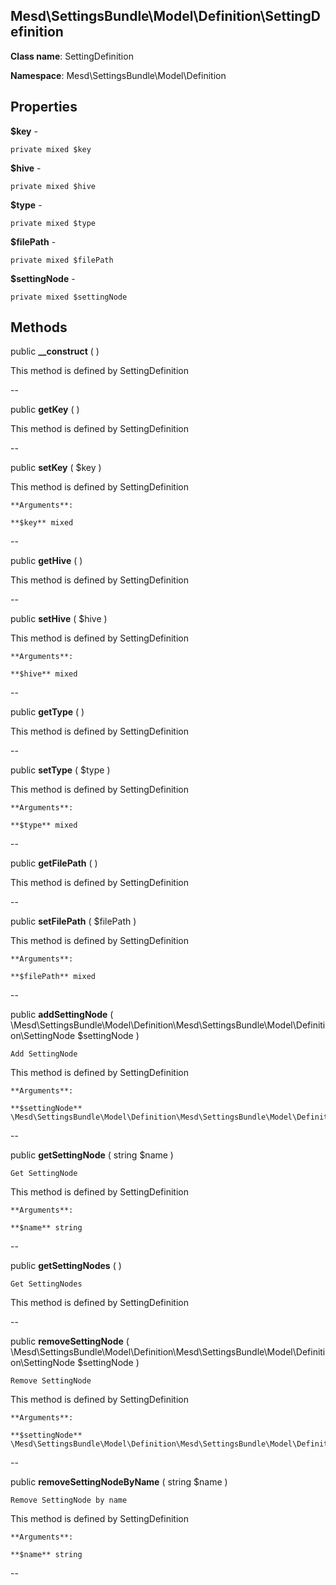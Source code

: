 Mesd\SettingsBundle\Model\Definition\SettingDefinition
---------------

    

    


**Class name**: SettingDefinition

**Namespace**: Mesd\SettingsBundle\Model\Definition









Properties
----------


**$key** - 



    private mixed $key






**$hive** - 



    private mixed $hive






**$type** - 



    private mixed $type






**$filePath** - 



    private mixed $filePath






**$settingNode** - 



    private mixed $settingNode






Methods
-------


public **__construct** (  )


    







This method is defined by SettingDefinition



--


public **getKey** (  )


    







This method is defined by SettingDefinition



--


public **setKey** ( $key )


    







This method is defined by SettingDefinition


    **Arguments**:

    **$key** mixed 


--


public **getHive** (  )


    







This method is defined by SettingDefinition



--


public **setHive** ( $hive )


    







This method is defined by SettingDefinition


    **Arguments**:

    **$hive** mixed 


--


public **getType** (  )


    







This method is defined by SettingDefinition



--


public **setType** ( $type )


    







This method is defined by SettingDefinition


    **Arguments**:

    **$type** mixed 


--


public **getFilePath** (  )


    







This method is defined by SettingDefinition



--


public **setFilePath** ( $filePath )


    







This method is defined by SettingDefinition


    **Arguments**:

    **$filePath** mixed 


--


public **addSettingNode** ( \Mesd\SettingsBundle\Model\Definition\Mesd\SettingsBundle\Model\Definition\SettingNode $settingNode )


    Add SettingNode







This method is defined by SettingDefinition


    **Arguments**:

    **$settingNode** \Mesd\SettingsBundle\Model\Definition\Mesd\SettingsBundle\Model\Definition\SettingNode 


--


public **getSettingNode** ( string $name )


    Get SettingNode







This method is defined by SettingDefinition


    **Arguments**:

    **$name** string 


--


public **getSettingNodes** (  )


    Get SettingNodes







This method is defined by SettingDefinition



--


public **removeSettingNode** ( \Mesd\SettingsBundle\Model\Definition\Mesd\SettingsBundle\Model\Definition\SettingNode $settingNode )


    Remove SettingNode







This method is defined by SettingDefinition


    **Arguments**:

    **$settingNode** \Mesd\SettingsBundle\Model\Definition\Mesd\SettingsBundle\Model\Definition\SettingNode 


--


public **removeSettingNodeByName** ( string $name )


    Remove SettingNode by name







This method is defined by SettingDefinition


    **Arguments**:

    **$name** string 


--

